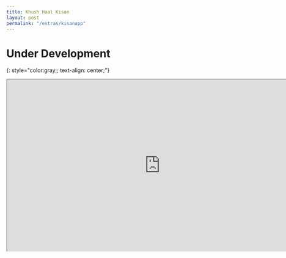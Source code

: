 ```yaml
---
title: Khush Haal Kisan
layout: post
permalink: "/extras/kisanapp"
---
```


# Under Development
{: style="color:gray;; text-align: center;"}

<p align="center"><iframe width="800" height="450" src="https://www.powtoon.com/embed/fzc8kEJB55M/" frameborder="2" allowfullscreen></iframe></p>